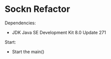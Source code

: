# Sockn Refactor
Dependencies:

* JDK Java SE Development Kit 8.0 Update 271

Start:

* Start the main()

